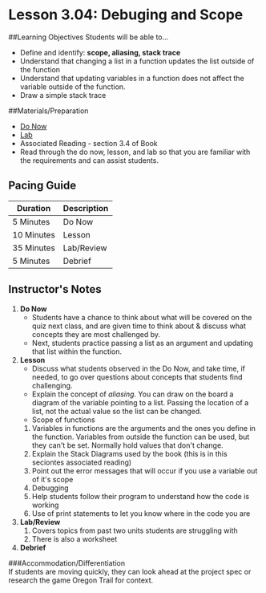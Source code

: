 # Lesson 3.04: Debuging and Scope

##Learning Objectives
Students will be able to... 
* Define and identify: **scope, aliasing, stack trace**
* Understand that changing a list in a function updates the list outside of the function
* Understand that updating variables in a function does not affect the variable outside of the function. 
* Draw a simple stack trace

##Materials/Preparation
* [Do Now]
* [Lab]
* Associated Reading - section 3.4 of Book
* Read through the do now, lesson, and lab so that you are familiar with the requirements and can assist students.

## Pacing Guide
| **Duration**   | **Description** |
| ---------- | ----------- |
| 5 Minutes  | Do Now      |
| 10 Minutes | Lesson      |
| 35 Minutes | Lab/Review         |
| 5 Minutes | Debrief  |

## Instructor's Notes
1. **Do Now**
    * Students have a chance to think about what will be covered on the quiz next class, and are given time to think about & discuss what concepts they are most challenged by.
    * Next, students practice passing a list as an argument and updating that list within the function. 
2. **Lesson**
    * Discuss what students observed in the Do Now, and take time, if needed, to go over questions about concepts that students find challenging. 
    * Explain the concept of *aliasing*. You can draw on the board a diagram of the variable pointing to a list. Passing the location of a list, not the actual value so the list can be changed. 
    * Scope of functions
   	1. Variables in functions are the arguments and the ones you define in the function. Variables from outside the function can be used, but they can't be set. Normally hold values that don't change. 
   	2. Explain the Stack Diagrams used by the book (this is in this seciontes associated reading)
   	3. Point out the error messages that will occur if you use a variable out of it's scope
   3. Debugging
   	1. Help students follow their program to understand how the code is working
   	2. Use of print statements to let you know where in the code you are
3. **Lab/Review**
    1. Covers topics from past two units students are struggling with 
    2. There is also a worksheet  
4. **Debrief**

###Accommodation/Differentiation    
If students are moving quickly, they can look ahead at the project spec or research the game Oregon Trail for context.

[Do Now]:do_now.md
[Lab]:lab.md